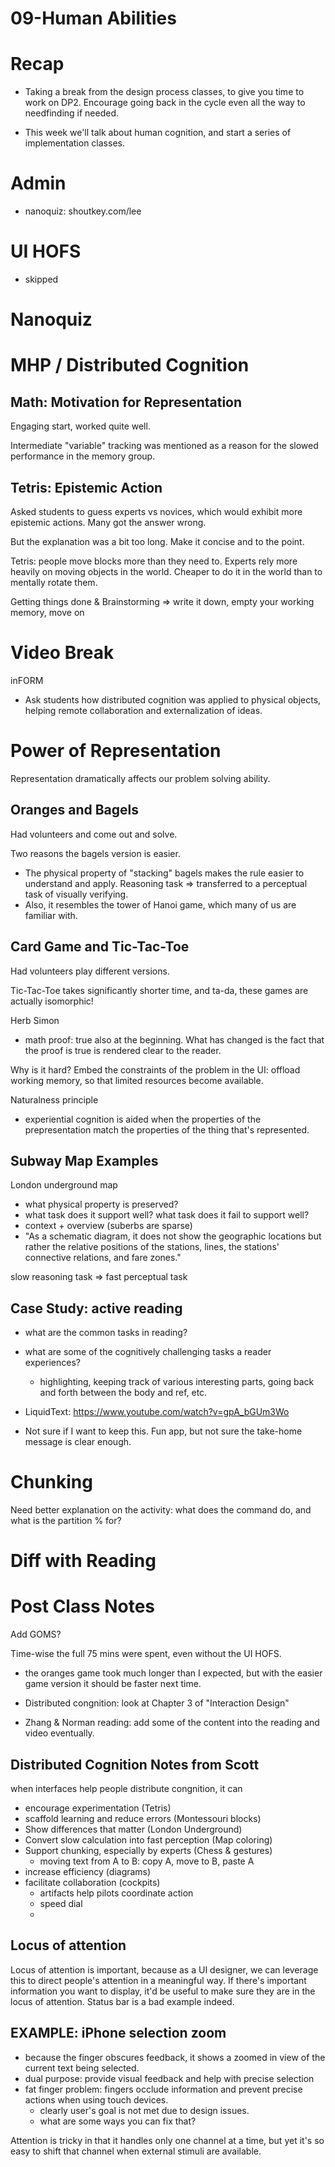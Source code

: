 # 09-Human Abilities

# Recap
- Taking a break from the design process classes, to give you time to work on DP2. Encourage going back in the cycle even all the way to needfinding if needed.

- This week we'll talk about human cognition, and start a series of implementation classes.

# Admin
- nanoquiz: shoutkey.com/lee

# UI HOFS
- skipped

# Nanoquiz



# MHP / Distributed Cognition

## Math: Motivation for Representation
Engaging start, worked quite well.

Intermediate "variable" tracking was mentioned as a reason for the slowed performance in the memory group.

## Tetris: Epistemic Action
Asked students to guess experts vs novices, which would exhibit more epistemic actions. Many got the answer wrong.

But the explanation was a bit too long. Make it concise and to the point.

Tetris: people move blocks more than they need to. Experts rely more heavily on moving objects in the world. Cheaper to do it in the world than to mentally rotate them.


Getting things done & Brainstorming
=> write it down, empty your working memory, move on


# Video Break
inFORM

- Ask students how distributed cognition was applied to physical objects, helping remote collaboration and externalization of ideas.

# Power of Representation

Representation dramatically affects our problem solving ability.


## Oranges and Bagels

Had volunteers and come out and solve.

Two reasons the bagels version is easier.

- The physical property of "stacking" bagels makes the rule easier to understand and apply. Reasoning task => transferred to a perceptual task of visually verifying.
- Also, it resembles the tower of Hanoi game, which many of us are familiar with.

## Card Game and Tic-Tac-Toe

Had volunteers play different versions.

Tic-Tac-Toe takes significantly shorter time, and ta-da, these games are actually isomorphic!

Herb Simon
- math proof: true also at the beginning. What has changed is the fact that the proof is true is rendered clear to the reader.

Why is it hard?
Embed the constraints of the problem in the UI: offload working memory, so that limited resources become available.

Naturalness principle
- experiential cognition is aided when the properties of the prepresentation match the properties of the thing that's represented.


## Subway Map Examples

London underground map
- what physical property is preserved?
- what task does it support well? what task does it fail to support well?
- context + overview (suberbs are sparse)
- "As a schematic diagram, it does not show the geographic locations but rather the relative positions of the stations, lines, the stations' connective relations, and fare zones."

slow reasoning task => fast perceptual task



	
## Case Study: active reading 
- what are the common tasks in reading?
- what are some of the cognitively challenging tasks a reader experiences?
	- highlighting, keeping track of various interesting parts, going back and forth between the body and ref, etc.
- LiquidText: https://www.youtube.com/watch?v=gpA_bGUm3Wo

- Not sure if I want to keep this. Fun app, but not sure the take-home message is clear enough.


# Chunking
Need better explanation on the activity: what does the command do, and what is the partition % for?

# Diff with Reading


# Post Class Notes
Add GOMS?

Time-wise the full 75 mins were spent, even without the UI HOFS.

- the oranges game took much longer than I expected, but with the easier game version it should be faster next time.

- Distributed congnition: look at Chapter 3 of "Interaction Design"

- Zhang & Norman reading: add some of the content into the reading and video eventually.

## Distributed Cognition Notes from Scott
when interfaces help people distribute congnition, it can
- encourage experimentation (Tetris)
- scaffold learning and reduce errors (Montessouri blocks)
- Show differences that matter (London Underground)
- Convert slow calculation into fast perception (Map coloring)
- Support chunking, especially by experts (Chess & gestures)
	- moving text from A to B: copy A, move to B, paste A
- increase efficiency (diagrams)
- facilitate collaboration (cockpits)
	- artifacts help pilots coordinate action
	- speed dial
	- 
## Locus of attention

Locus of attention is important, because as a UI designer, we can leverage this to direct people's attention in a meaningful way. If there's important information you want to display, it'd be useful to make sure they are in the locus of attention. Status bar is a bad example indeed.



## EXAMPLE: iPhone selection zoom

- because the finger obscures feedback, it shows a zoomed in view of the current text being selected.
- dual purpose: provide visual feedback and help with precise selection
- fat finger problem: fingers occlude information and prevent precise actions when using touch devices.
     - clearly user's goal is not met due to design issues.
     - what are some ways you can fix that?

Attention is tricky in that it handles only one channel at a time,
but yet it's so easy to shift that channel when external stimuli are available.
